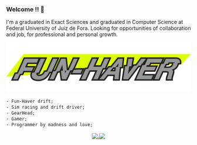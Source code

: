### Welcome !! :metal:

I'm a graduated in Exact Sciences and graduated in Computer Science at Federal University of Juiz de Fora. Looking for opportunities of collaboration and job, for professional and personal growth.



<img alt="funhave" src="public/funhave.png" />

```
- Fun-Haver drift;
- Sim racing and drift driver;
- GearHead;
- Gamer;
- Programmer by madness and love;
```

<p align="center">
  <a href="https://github.com/yaghomattos/github-readme-stats">
    <img align="center" src="https://github-readme-stats.vercel.app/api?username=yaghomattos&count_private=true&show_icons=true&theme=chartreuse-dark" width="438px" />
  </a>

  
  <a href="https://github.com/yaghomattos/github-readme-stats">
    <img align="center" src="https://github-readme-stats.vercel.app/api/top-langs/?username=yaghomattos&layout=compact&theme=chartreuse-dark" height="172px">
  </a>
</p>  


<!--

<a href="https://github.com/yaghomattos/github-stats">
  <img align="center" src="https://github.com/yaghomattos/github-stats/blob/master/generated/languages.svg" height="180px"/>
</a>

<a href="https://wakatime.com/@343fd392-f19e-4d9d-bcd0-ac7aa2baf7a7">
  <img src="https://wakatime.com/badge/user/343fd392-f19e-4d9d-bcd0-ac7aa2baf7a7.svg" alt="Total time coded since Aug 20 2021" />
</a> 

-->
